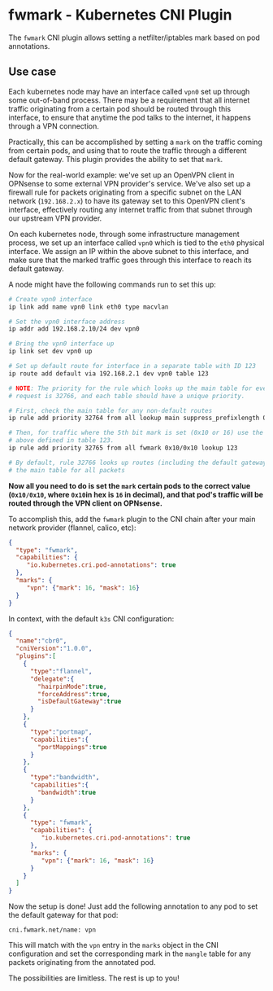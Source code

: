 # fwmark - Kubernetes CNI Plugin

The `fwmark` CNI plugin allows setting a netfilter/iptables mark based on pod
annotations.

## Use case

Each kubernetes node may have an interface called `vpn0` set up through some
out-of-band process. There may be a requirement that all internet traffic
originating from a certain pod should be routed through this interface, to
ensure that anytime the pod talks to the internet, it happens through a VPN
connection.

Practically, this can be accomplished by setting a `mark` on the traffic coming
from certain pods, and using that to route the traffic through a different
default gateway. This plugin provides the ability to set that `mark`.

Now for the real-world example:  we've set up an OpenVPN client in OPNsense to
some external VPN provider's service. We've also set up a firewall rule for
packets originating from a specific subnet on the LAN network (`192.168.2.x`) to
have its gateway set to this OpenVPN client's interface, effectively routing
any internet traffic from that subnet through our upstream VPN provider.

On each kubernetes node, through some infrastructure management process, we set
up an interface called `vpn0` which is tied to the `eth0` physical interface.
We assign an IP within the above subnet to this interface, and make sure that
the marked traffic goes through this interface to reach its default gateway.

A node might have the following commands run to set this up:

```bash
# Create vpn0 interface
ip link add name vpn0 link eth0 type macvlan

# Set the vpn0 interface address
ip addr add 192.168.2.10/24 dev vpn0

# Bring the vpn0 interface up
ip link set dev vpn0 up

# Set up default route for interface in a separate table with ID 123
ip route add default via 192.168.2.1 dev vpn0 table 123

# NOTE: The priority for the rule which looks up the main table for every
# request is 32766, and each table should have a unique priority.

# First, check the main table for any non-default routes
ip rule add priority 32764 from all lookup main suppress_prefixlength 0

# Then, for traffic where the 5th bit mark is set (0x10 or 16) use the default gatway
# above defined in table 123.
ip rule add priority 32765 from all fwmark 0x10/0x10 lookup 123

# By default, rule 32766 looks up routes (including the default gateway) from
# the main table for all packets
```

**Now all you need to do is set the `mark` certain pods to the correct value
(`0x10/0x10`, where `0x10`in hex is `16` in decimal), and that pod's traffic
will be routed through the VPN client on OPNsense.**

To accomplish this, add the `fwmark` plugin to the CNI chain after your main
network provider (flannel, calico, etc):

```json
{
  "type": "fwmark",
  "capabilities": {
     "io.kubernetes.cri.pod-annotations": true
  },
  "marks": {
     "vpn": {"mark": 16, "mask": 16}
  }
}

```

In context, with the default `k3s` CNI configuration:


```json
{
  "name":"cbr0",
  "cniVersion":"1.0.0",
  "plugins":[
    {
      "type":"flannel",
      "delegate":{
        "hairpinMode":true,
        "forceAddress":true,
        "isDefaultGateway":true
      }
    },
    {
      "type":"portmap",
      "capabilities":{
        "portMappings":true
      }
    },
    {
      "type":"bandwidth",
      "capabilities":{
        "bandwidth":true
      }
    },
    {
      "type": "fwmark",
      "capabilities": {
         "io.kubernetes.cri.pod-annotations": true
      },
      "marks": {
         "vpn": {"mark": 16, "mask": 16}
      }
    }
  ]
}

```

Now the setup is done! Just add the following annotation to any pod to set the
default gateway for that pod:

```
cni.fwmark.net/name: vpn
```

This will match with the `vpn` entry in the `marks` object in the CNI
configuration and set the corresponding mark in the `mangle` table for any
packets originating from the annotated pod.

The possibilities are limitless. The rest is up to you!
